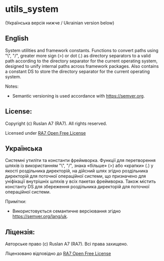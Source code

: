 # utils_system
(Українська версія нижче / Ukrainian version below)

## English
System utilities and framework constants.
Functions to convert paths using "\\", "/", greater more sign (>) or dot (.) as directory separators to a valid path according to the directory separator for the current operating system, designed to unify internal paths across framework packages.
Also contains a constant DS to store the directory separator for the current operating system.

Notes:
- Semantic versioning is used accordance with https://semver.org.

## License:

Copyright (c) Ruslan A7 (RA7). All rights reserved.

Licensed under [RA7 Open Free License](https://ra7.iuid.cc/license)

## Українська
Системні утиліти та константи фреймворка.
Функції для перетворення шляхів із використанням "\\", "/", знака «більше» (>) або «крапки» (.) у якості роздільника директорій, на дійсний шлях згідно роздільника директорій для поточної операційної системи, що призначено для уніфікації внутрішніх шляхів у всіх пакетах фреймворка.
Також містить константу DS для збереження роздільника директорій для поточної операційної системи.

Примітки:
- Використовується семантичне версіювання згідно https://semver.org/lang/uk.

## Ліцензія:

Авторське право (с) Ruslan A7 (RA7). Всі права захищено.

Ліцензовано відповідно до [RA7 Open Free License](https://ra7.iuid.cc/license)
